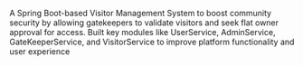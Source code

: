 A Spring Boot-based Visitor Management System to boost community security by allowing gatekeepers to validate visitors and seek flat owner approval for access. Built key modules like UserService, AdminService, GateKeeperService, and VisitorService to improve platform functionality and user experience
